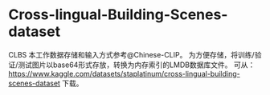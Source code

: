 # Cross-lingual-Building-Scenes-dataset
CLBS
本工作数据存储和输入方式参考@Chinese-CLIP。
为方便存储，将训练/验证/测试图片以base64形式存放，转换为内存索引的LMDB数据库文件。
可从：https://www.kaggle.com/datasets/staplatinum/cross-lingual-building-scenes-dataset 下载。
